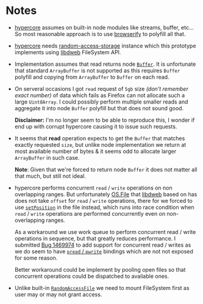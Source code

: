 # Notes

- [hypercore][] assumes on built-in node modules like streams, buffer, etc... So
  most reasonable approach is to use [browserify][] to polyfill all that.

- [hypercore][] needs [random-access-storage][] instance which this prototype implements using [libdweb][] FileSystem API.

- Implementation assumes that read returns node [`Buffer`][buffer]. It is unfortunate that standard `ArrayBuffer` is not supported as this requires `Buffer` polyfill and copying from `ArrayBuffer` to `Buffer` on each read.

- On serveral occasions I got `read` request of `5gb` size _(don't remember exact number)_ of data which fails as Firefox can not allocate such a large `Uint8Array`. I could possibly perform multiple smaller reads and aggregate it into node `Buffer` polyfill but that does not sound good.

  **Disclaimer:** I'm no longer seem to be able to reproduce this, I wonder if end up with corrupt hypercore causing it to issue such requests.

- It seems that **read** operation expects to get the `Buffer` that matches exactly requested `size`, but unlike node implementation we return at most available number of bytes & it seems odd to allocate larger `ArrayBuffer` in such case.

  **Note**: Given that we're forced to return node `Buffer` it does not matter all that much, but still not ideal.

- hypercore performs concurrent `read` / `write` operations on non overlapping ranges. But unfortunately [OS.File][] that [libdweb][] based on has does not take `offset` for `read` / `write` operations, there for we forced to use [`setPosition`]() in the file instead, which runs into race condition when `read` / `write` operations are performed concurrently even on non-overlapping ranges.

  As a workaround we use work queue to perform concurrent read / write operations in sequence, but that greatly reduces performance. I submitted [Bug 1469974][] to add support for concurrent read / writes as we do seem to have [`pread` / `pwrite`][preadwrite] bindings which are not not exposed for some reason.

  Better workaround could be implement by pooling open files so that concurrent operations could be dispatched to available ones.

- Unlike built-in [`RandomAccessFile`][randomaccessfile] we need to mount FileSystem first as user may or may not grant access.

[hypercore]: https://github.com/mafintosh/hypercore
[libdweb]: https://github.com/mozilla/libdweb
[browserify]: http://browserify.org/
[random-access-storage]: https://github.com/random-access-storage/random-access-storage
[buffer]: https://nodejs.org/docs/latest/api/buffer.html
[os.file]: https://developer.mozilla.org/en-US/docs/Mozilla/JavaScript_code_modules/OSFile.jsm/OS.File_for_the_main_thread#Instances_of_OS.File
[setposition]: https://developer.mozilla.org/en-US/docs/Mozilla/JavaScript_code_modules/OSFile.jsm/OS.File_for_the_main_thread#OS.File.prototype.setPosition
[pwrite]: https://github.com/mozilla/gecko-dev/blob/3c701634e0abd5c7f7ce89074b84eb96759ea844/toolkit/components/osfile/modules/osfile_unix_back.jsm#L421-L425
[preadwrite]: https://github.com/mozilla/gecko-dev/blob/3c701634e0abd5c7f7ce89074b84eb96759ea844/toolkit/components/osfile/modules/osfile_unix_back.jsm#L415-L425
[bug 1469974]: https://bugzilla.mozilla.org/show_bug.cgi?id=1469974
[randomaccessfile]: https://github.com/random-access-storage/random-access-file
